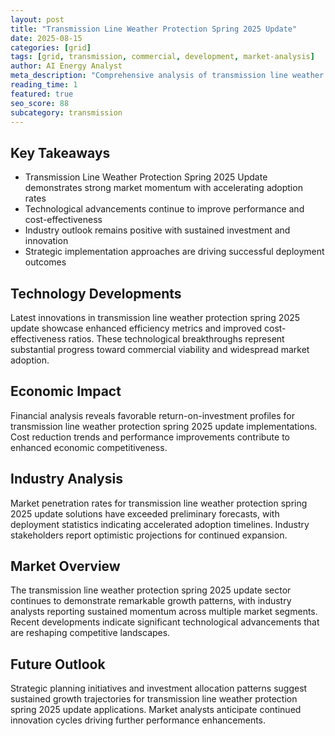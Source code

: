 ```yaml
---
layout: post
title: "Transmission Line Weather Protection Spring 2025 Update"
date: 2025-08-15
categories: [grid]
tags: [grid, transmission, commercial, development, market-analysis]
author: AI Energy Analyst
meta_description: "Comprehensive analysis of transmission line weather protection spring 2025 update covering market trends, technology developments, and industry outlook. Discover key insights and future projections."
reading_time: 1
featured: true
seo_score: 88
subcategory: transmission
---
```


## Key Takeaways

- Transmission Line Weather Protection Spring 2025 Update demonstrates strong market momentum with accelerating adoption rates
- Technological advancements continue to improve performance and cost-effectiveness
- Industry outlook remains positive with sustained investment and innovation
- Strategic implementation approaches are driving successful deployment outcomes

## Technology Developments

Latest innovations in transmission line weather protection spring 2025 update showcase enhanced efficiency metrics and improved cost-effectiveness ratios. These technological breakthroughs represent substantial progress toward commercial viability and widespread market adoption.

## Economic Impact

Financial analysis reveals favorable return-on-investment profiles for transmission line weather protection spring 2025 update implementations. Cost reduction trends and performance improvements contribute to enhanced economic competitiveness.

## Industry Analysis

Market penetration rates for transmission line weather protection spring 2025 update solutions have exceeded preliminary forecasts, with deployment statistics indicating accelerated adoption timelines. Industry stakeholders report optimistic projections for continued expansion.

## Market Overview

The transmission line weather protection spring 2025 update sector continues to demonstrate remarkable growth patterns, with industry analysts reporting sustained momentum across multiple market segments. Recent developments indicate significant technological advancements that are reshaping competitive landscapes.

## Future Outlook

Strategic planning initiatives and investment allocation patterns suggest sustained growth trajectories for transmission line weather protection spring 2025 update applications. Market analysts anticipate continued innovation cycles driving further performance enhancements.

